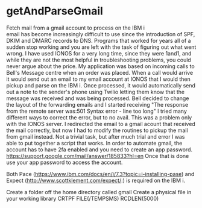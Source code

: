 # getAndParseGmail
Fetch mail from a gmail account to process on the IBM i  
email has become increasingly difficult to use since the introduction of SPF, DKIM and DMARC records to DNS. 
Programs that worked for years all of a sudden stop working and you are left with the task of figuring out what went wrong.
I have used IONOS for a very long time, since they were 1and1, and while they are not the most helpful in troubleshooting problems, you could never argue about the price.
My application was based on incoming calls to Bell's Message centre when an order was placed. When a call would arrive it would send out an email to my email account at IONOS that I would then pickup and parse on the IBM i.
Once processed, it would automatically send out a note to the sender's phone using Twilio letting them know that the message was received and was being processed.
Bell decided to change the layout of the forwarding emails and I started receiving "The response from the remote server was:501 Syntax error - line too long"
I tried many different ways to correct the error, but to no avail. This was a problem only with the IONOS server.
I redirected the email to a gmail acount that received the mail correctly, but now I had to modify the routines to pickup the mail from gmail instead. 
Not a trivial task, but after much trial and error I was able to put together a script that works.
In order to automate gmail, the account has to have 2fa enabled and you need to create an app password.  https://support.google.com/mail/answer/185833?hl=en 
Once that is done use your app password to access the account.

Both Pace (https://www.ibm.com/docs/en/i/7.3?topic=i-installing-pase) and Expect (http://www.scottklement.com/expect/:) is required on the IBM i. 

Create a folder off the home directory called gmail
Create a physical file in your working library CRTPF FILE(<library>/TEMPSMS) RCDLEN(5000) 
